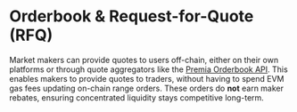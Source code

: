 # Orderbook & Request-for-Quote (RFQ)

Market makers can provide quotes to users off-chain, either on their own platforms or through quote aggregators like the [Premia Orderbook API](../../api/orderbook-api.md). This enables makers to provide quotes to traders, without having to spend EVM gas fees updating on-chain range orders. These orders do **not** earn maker rebates, ensuring concentrated liquidity stays competitive long-term.
